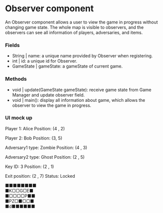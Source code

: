 # Observer component
An Observer component allows a user to view the game in progress without changing game state. The whole map is visible to observers, and the observers can see all information of players, adversaries, and items.

### Fields
- String | name: a unique name provided by Observer when registering.
- int | id: a unique id for Observer.
- GameState | gameState: a gameState of current game.

### Methods
- void | update(GameState gameState): receive game state from Game Manager and update observer field.
- void | main(): display all information about game, which allows the observer to view the game in progress.


### UI mock up
Player 1: Alice
Position: (4 , 2)

Player 2: Bob
Position: (3, 5)

Adversary1 type: Zombie
Position: (4 , 3)

Adversary2 type: Ghost
Position: (2 , 5)

Key ID: 3
Position: (2 , 1)

Exit position: (2 , 7)
Status: Locked

■■■■■■■■  
■K▢▢G▢E■  
■▢▢▢▢P■■  
■PZ▢■▢▢■  
■d■■■■■■  
